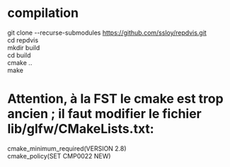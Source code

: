 # compilation
git clone --recurse-submodules https://github.com/ssloy/repdvis.git  
cd repdvis  
mkdir build  
cd build  
cmake ..  
make  



# Attention, à la FST le cmake est trop ancien ; il faut modifier le fichier lib/glfw/CMakeLists.txt:
cmake_minimum_required(VERSION 2.8)  
cmake_policy(SET CMP0022 NEW)  
